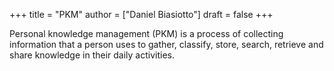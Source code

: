 +++
title = "PKM"
author = ["Daniel Biasiotto"]
draft = false
+++

Personal knowledge management (PKM) is a process of collecting information that a person uses to gather, classify, store, search, retrieve and share knowledge in their daily activities.
